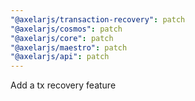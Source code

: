 ```yaml
---
"@axelarjs/transaction-recovery": patch
"@axelarjs/cosmos": patch
"@axelarjs/core": patch
"@axelarjs/maestro": patch
"@axelarjs/api": patch
---
```


Add a tx recovery feature
